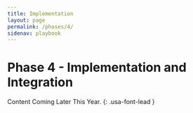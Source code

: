 ```yaml
---
title: Implementation
layout: page
permalink: /phases/4/
sidenav: playbook
---
```


# Phase 4 - Implementation and Integration

Content Coming Later This Year.
{: .usa-font-lead }